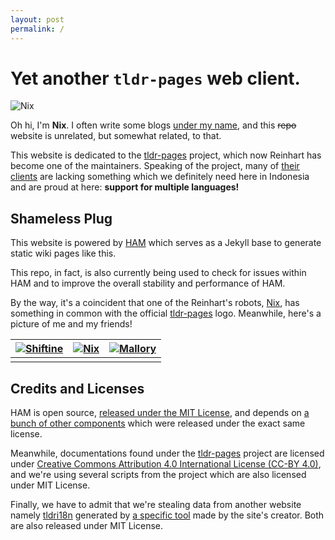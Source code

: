 ```yaml
---
layout: post
permalink: /
---
```


# Yet another **`tldr-pages`** web client.

![Nix](https://reinhart1010.id/wp-content/uploads/2021/12/bust-nix-300x300.png)

Oh hi, I'm **Nix**. I often write some blogs [under my name](https://reinhart1010.id/author/nix), and this ~~repo~~ website is unrelated, but somewhat related, to that.

This website is dedicated to the [tldr-pages] project, which now Reinhart has become one of the maintainers. Speaking of the project, many of [their clients](https://github.com/tldr-pages/tldr/wiki/tldr-pages-clients) are lacking something which we definitely need here in Indonesia and are proud at here: **support for multiple languages!**

## Shameless Plug
This website is powered by [HAM](https://ham.reinhart1010.id) which serves as a Jekyll base to generate static wiki pages like this.

This repo, in fact, is also currently being used to check for issues within HAM and to improve the overall stability and performance of HAM.

By the way, it's a coincident that one of the Reinhart's robots, [Nix](https://reinhart1010.id/author/nix), has something in common with the official [tldr-pages] logo. Meanwhile, here's a picture of me and my friends!

| [![Shiftine](https://reinhart1010.id/wp-content/uploads/2021/10/bust-shiftine-300x300.png)](https://reinhart1010.id/author/shiftine) | [![Nix](https://reinhart1010.id/wp-content/uploads/2021/12/bust-nix-300x300.png)](https://reinhart1010.id/author/nix) | [![Mallory](https://reinhart1010.id/wp-content/uploads/2021/10/bust-mallory-300x300.png)](https://reinhart1010.id/author/mallory) |
|---|---|---|
| | | |

## Credits and Licenses
HAM is open source, [released under the MIT License](https://github.com/reinhart1010/HAM/blob/main/LICENSE.txt), and depends on [a bunch of other components](https://ham.reinhart1010.id/#credits--open-source-licenses) which were released under the exact same license.

Meanwhile, documentations found under the [tldr-pages] project are licensed under [Creative Commons Attribution 4.0 International License (CC-BY 4.0)](https://github.com/tldr-pages/tldr/blob/main/LICENSE.md), and we're using several scripts from the project which are also licensed under MIT License.

Finally, we have to admit that we're stealing data from another website namely [tldri18n](https://github.com/LukWebsForge/tldri18n/) generated by [a specific tool](https://github.com/LukWebsForge/TldrProgress/) made by the site's creator. Both are also released under MIT License.

[tldr-pages]: https://github.com/tldr-pages/tldr
